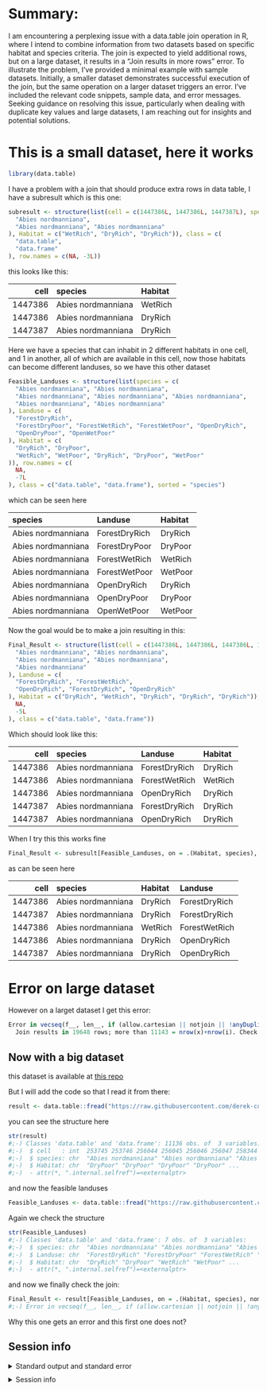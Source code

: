 # Summary:

I am encountering a perplexing issue with a data.table join operation in R, where I intend to combine information from two datasets based on specific habitat and species criteria. The join is expected to yield additional rows, but on a large dataset, it results in a “Join results in more rows” error. To illustrate the problem, I’ve provided a minimal example with sample datasets. Initially, a smaller dataset demonstrates successful execution of the join, but the same operation on a larger dataset triggers an error. I’ve included the relevant code snippets, sample data, and error messages. Seeking guidance on resolving this issue, particularly when dealing with duplicate key values and large datasets, I am reaching out for insights and potential solutions.

# This is a small dataset, here it works

``` r
library(data.table)
```

I have a problem with a join that should produce extra rows in data table, I have a subresult which is this one:

``` r
subresult <- structure(list(cell = c(1447386L, 1447386L, 1447387L), species = c(
  "Abies nordmanniana",
  "Abies nordmanniana", "Abies nordmanniana"
), Habitat = c("WetRich", "DryRich", "DryRich")), class = c(
  "data.table",
  "data.frame"
), row.names = c(NA, -3L))
```

this looks like this:

|    cell | species            | Habitat |
|--------:|:-------------------|:--------|
| 1447386 | Abies nordmanniana | WetRich |
| 1447386 | Abies nordmanniana | DryRich |
| 1447387 | Abies nordmanniana | DryRich |

Here we have a species that can inhabit in 2 different habitats in one cell, and 1 in another, all of which are available in this cell, now those habitats can become different landuses, so we have this other dataset

``` r
Feasible_Landuses <- structure(list(species = c(
  "Abies nordmanniana", "Abies nordmanniana",
  "Abies nordmanniana", "Abies nordmanniana", "Abies nordmanniana",
  "Abies nordmanniana", "Abies nordmanniana"
), Landuse = c(
  "ForestDryRich",
  "ForestDryPoor", "ForestWetRich", "ForestWetPoor", "OpenDryRich",
  "OpenDryPoor", "OpenWetPoor"
), Habitat = c(
  "DryRich", "DryPoor",
  "WetRich", "WetPoor", "DryRich", "DryPoor", "WetPoor"
)), row.names = c(
  NA,
  -7L
), class = c("data.table", "data.frame"), sorted = "species")
```

which can be seen here

| species            | Landuse       | Habitat |
|:-------------------|:--------------|:--------|
| Abies nordmanniana | ForestDryRich | DryRich |
| Abies nordmanniana | ForestDryPoor | DryPoor |
| Abies nordmanniana | ForestWetRich | WetRich |
| Abies nordmanniana | ForestWetPoor | WetPoor |
| Abies nordmanniana | OpenDryRich   | DryRich |
| Abies nordmanniana | OpenDryPoor   | DryPoor |
| Abies nordmanniana | OpenWetPoor   | WetPoor |

Now the goal would be to make a join resulting in this:

``` r
Final_Result <- structure(list(cell = c(1447386L, 1447386L, 1447386L, 1447387L, 1447387L), species = c(
  "Abies nordmanniana", "Abies nordmanniana",
  "Abies nordmanniana", "Abies nordmanniana",
  "Abies nordmanniana"
), Landuse = c(
  "ForestDryRich", "ForestWetRich",
  "OpenDryRich", "ForestDryRich", "OpenDryRich"
), Habitat = c("DryRich", "WetRich", "DryRich", "DryRich", "DryRich")), row.names = c(
  NA,
  -5L
), class = c("data.table", "data.frame"))
```

Which should look like this:

|    cell | species            | Landuse       | Habitat |
|--------:|:-------------------|:--------------|:--------|
| 1447386 | Abies nordmanniana | ForestDryRich | DryRich |
| 1447386 | Abies nordmanniana | ForestWetRich | WetRich |
| 1447386 | Abies nordmanniana | OpenDryRich   | DryRich |
| 1447387 | Abies nordmanniana | ForestDryRich | DryRich |
| 1447387 | Abies nordmanniana | OpenDryRich   | DryRich |

When I try this this works fine

``` r
Final_Result <- subresult[Feasible_Landuses, on = .(Habitat, species), nomatch = 0]
```

as can be seen here

|    cell | species            | Habitat | Landuse       |
|--------:|:-------------------|:--------|:--------------|
| 1447386 | Abies nordmanniana | DryRich | ForestDryRich |
| 1447387 | Abies nordmanniana | DryRich | ForestDryRich |
| 1447386 | Abies nordmanniana | WetRich | ForestWetRich |
| 1447386 | Abies nordmanniana | DryRich | OpenDryRich   |
| 1447387 | Abies nordmanniana | DryRich | OpenDryRich   |

# Error on large dataset

However on a larget dataset I get this error:

``` r
Error in vecseq(f__, len__, if (allow.cartesian || notjoin || !anyDuplicated(f__,  : 
  Join results in 19648 rows; more than 11143 = nrow(x)+nrow(i). Check for duplicate key values in i each of which join to the same group in x over and over again. If that's ok, try by=.EACHI to run j for each group to avoid the large allocation. If you are sure you wish to proceed, rerun with allow.cartesian=TRUE. Otherwise, please search for this error message in the FAQ, Wiki, Stack Overflow and data.table issue tracker for advice.
```

## Now with a big dataset

this dataset is available at [this repo](https://github.com/derek-corcoran-barrios/DataTableJoinQuestion)

But I will add the code so that I read it from there:

``` r
result <- data.table::fread("https://raw.githubusercontent.com/derek-corcoran-barrios/DataTableJoinQuestion/master/result.csv")
```

you can see the structure here

``` r
str(result)
#;-) Classes 'data.table' and 'data.frame': 11136 obs. of  3 variables:
#;-)  $ cell   : int  253745 253746 256044 256045 256046 256047 258344 258345 258346 262944 ...
#;-)  $ species: chr  "Abies nordmanniana" "Abies nordmanniana" "Abies nordmanniana" "Abies nordmanniana" ...
#;-)  $ Habitat: chr  "DryPoor" "DryPoor" "DryPoor" "DryPoor" ...
#;-)  - attr(*, ".internal.selfref")=<externalptr>
```

and now the feasible landuses

``` r
Feasible_Landuses <- data.table::fread("https://raw.githubusercontent.com/derek-corcoran-barrios/DataTableJoinQuestion/master/Feasible_Landuses.csv")
```

Again we check the structure

``` r
str(Feasible_Landuses)
#;-) Classes 'data.table' and 'data.frame': 7 obs. of  3 variables:
#;-)  $ species: chr  "Abies nordmanniana" "Abies nordmanniana" "Abies nordmanniana" "Abies nordmanniana" ...
#;-)  $ Landuse: chr  "ForestDryRich" "ForestDryPoor" "ForestWetRich" "ForestWetPoor" ...
#;-)  $ Habitat: chr  "DryRich" "DryPoor" "WetRich" "WetPoor" ...
#;-)  - attr(*, ".internal.selfref")=<externalptr>
```

and now we finally check the join:

``` r
Final_Result <- result[Feasible_Landuses, on = .(Habitat, species), nomatch = 0]
#;-) Error in vecseq(f__, len__, if (allow.cartesian || notjoin || !anyDuplicated(f__, : Join results in 19648 rows; more than 11143 = nrow(x)+nrow(i). Check for duplicate key values in i each of which join to the same group in x over and over again. If that's ok, try by=.EACHI to run j for each group to avoid the large allocation. If you are sure you wish to proceed, rerun with allow.cartesian=TRUE. Otherwise, please search for this error message in the FAQ, Wiki, Stack Overflow and data.table issue tracker for advice.
```

Why this one gets an error and this first one does not?

## Session info

<details style="margin-bottom:10px;">
<summary>
Standard output and standard error
</summary>

``` sh
Warning messages:
1: In normalizePath(Sys.getenv("TMPDIR", Sys.getenv("TMP"))) :
  path[1]="": No such file or directory
2: In normalizePath(Sys.getenv("TMPDIR", Sys.getenv("TMP"))) :
  path[1]="": No such file or directory
3: In normalizePath(Sys.getenv("TMPDIR", Sys.getenv("TMP"))) :
  path[1]="": No such file or directory
4: In eng_r(options) :
  Failed to tidy R code in chunk 'unnamed-chunk-10'. Reason:
Error in parse_safely(text, keep.source = TRUE) : 
  <text>:1:7: unexpected 'in'
1: Error in
          ^

```

</details>
<details style="margin-bottom:10px;">
<summary>
Session info
</summary>

``` r
sessioninfo::session_info()
#;-) ─ Session info ───────────────────────────────────────────────────────────────
#;-)  setting  value
#;-)  version  R version 4.3.2 (2023-10-31)
#;-)  os       Ubuntu 20.04.6 LTS
#;-)  system   x86_64, linux-gnu
#;-)  ui       X11
#;-)  language en_US:en
#;-)  collate  en_US.UTF-8
#;-)  ctype    en_US.UTF-8
#;-)  tz       Europe/Copenhagen
#;-)  date     2023-12-07
#;-)  pandoc   2.19.2 @ /usr/lib/rstudio/resources/app/bin/quarto/bin/tools/ (via rmarkdown)
#;-) 
#;-) ─ Packages ───────────────────────────────────────────────────────────────────
#;-)  package     * version date (UTC) lib source
#;-)  cli           3.6.1   2023-03-23 [3] CRAN (R 4.2.3)
#;-)  curl          5.1.0   2023-10-02 [1] CRAN (R 4.3.1)
#;-)  data.table  * 1.14.8  2023-02-17 [1] CRAN (R 4.3.0)
#;-)  digest        0.6.33  2023-07-07 [1] CRAN (R 4.3.1)
#;-)  evaluate      0.23    2023-11-01 [1] CRAN (R 4.3.2)
#;-)  fansi         1.0.5   2023-10-08 [1] CRAN (R 4.3.1)
#;-)  fastmap       1.1.1   2023-02-24 [3] CRAN (R 4.2.2)
#;-)  fs            1.6.3   2023-07-20 [1] CRAN (R 4.3.1)
#;-)  glue          1.6.2   2022-02-24 [3] CRAN (R 4.1.2)
#;-)  htmltools     0.5.7   2023-11-03 [1] CRAN (R 4.3.2)
#;-)  knitr         1.45    2023-10-30 [1] CRAN (R 4.3.2)
#;-)  lifecycle     1.0.4   2023-11-07 [3] CRAN (R 4.3.2)
#;-)  magrittr      2.0.3   2022-03-30 [3] CRAN (R 4.1.3)
#;-)  pillar        1.9.0   2023-03-22 [3] CRAN (R 4.2.3)
#;-)  purrr         1.0.2   2023-08-10 [3] CRAN (R 4.3.1)
#;-)  R.cache       0.16.0  2022-07-21 [1] CRAN (R 4.3.0)
#;-)  R.methodsS3   1.8.2   2022-06-13 [1] CRAN (R 4.3.0)
#;-)  R.oo          1.25.0  2022-06-12 [1] CRAN (R 4.3.0)
#;-)  R.utils       2.12.2  2022-11-11 [1] CRAN (R 4.3.0)
#;-)  reprex        2.0.2   2022-08-17 [1] CRAN (R 4.3.0)
#;-)  rlang         1.1.2   2023-11-04 [1] CRAN (R 4.3.2)
#;-)  rmarkdown     2.25    2023-09-18 [1] CRAN (R 4.3.1)
#;-)  rstudioapi    0.15.0  2023-07-07 [3] CRAN (R 4.3.1)
#;-)  sessioninfo   1.2.2   2021-12-06 [3] CRAN (R 4.1.2)
#;-)  styler        1.10.0  2023-05-24 [1] CRAN (R 4.3.0)
#;-)  utf8          1.2.4   2023-10-22 [1] CRAN (R 4.3.1)
#;-)  vctrs         0.6.4   2023-10-12 [1] CRAN (R 4.3.1)
#;-)  withr         2.5.2   2023-10-30 [1] CRAN (R 4.3.2)
#;-)  xfun          0.41    2023-11-01 [1] CRAN (R 4.3.2)
#;-)  yaml          2.3.7   2023-01-23 [1] CRAN (R 4.3.1)
#;-) 
#;-)  [1] /home/au687614/R/x86_64-pc-linux-gnu-library/4.3
#;-)  [2] /usr/local/lib/R/site-library
#;-)  [3] /usr/lib/R/site-library
#;-)  [4] /usr/lib/R/library
#;-) 
#;-) ──────────────────────────────────────────────────────────────────────────────
```

</details>
